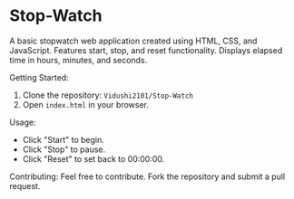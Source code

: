 # Stop-Watch

A basic stopwatch web application created using HTML, CSS, and JavaScript. Features start, stop, and reset functionality. Displays elapsed time in hours, minutes, and seconds.

Getting Started:
1. Clone the repository: `Vidushi2101/Stop-Watch`
2. Open `index.html` in your browser.

Usage:
- Click "Start" to begin.
- Click "Stop" to pause.
- Click "Reset" to set back to 00:00:00.


Contributing:
Feel free to contribute. Fork the repository and submit a pull request.

